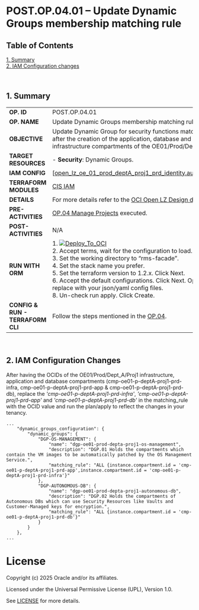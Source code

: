 # POST.OP.04.01 – Update Dynamic Groups membership matching rule

## **Table of Contents**

[1. Summary](#1-summary)</br>
[2. IAM Configuration changes](#2-iam-configuration-changes)</br>

&nbsp; 

## **1. Summary**

| |  |
|---|---| 
| **OP. ID** | POST.OP.04.01 |
| **OP. NAME** | Update Dynamic Groups membership matching rule | 
| **OBJECTIVE** | Update Dynamic Group for security functions matching rule after the creation of the application, database and infrastructure compartments of the OE01/Prod/Dept_A/Proj1. |
| **TARGET RESOURCES** | - **Security**: Dynamic Groups. |
| **IAM CONFIG**| [[open_lz_oe_01_prod_deptA_proj1_prd_identity.auto.tfvars.json](../open_lz_oe_01_prod_deptA_proj1_prd_identity.auto.tfvars.json)|
| **TERRAFORM MODULES**| [CIS IAM](https://github.com/oracle-quickstart/terraform-oci-cis-landing-zone-iam) |
| **DETAILS** |  For more details refer to the [OCI Open LZ Design document](/blueprints/multi-oe/design/OCI_Open_LZ_Multi-OE-Blueprint.pdf).|
| **PRE-ACTIVITIES** | [OP.04 Manage Projects](../readme.md) executed. |
| **POST-ACTIVITIES** | N/A |
| **RUN WITH ORM** | 1. [![Deploy_To_OCI](../../../../../commons/images/DeployToOCI.svg)](https://cloud.oracle.com/resourcemanager/stacks/create?zipUrl=https://github.com/oci-landing-zones/terraform-oci-modules-orchestrator/archive/refs/heads/main.zip&zipUrlVariables={"input_config_files_urls":"https://raw.githubusercontent.com/oracle-quickstart/terraform-oci-open-lz/master/examples/oci-open-lz/op04_manage_projects/open_lz_oe_01_prod_deptA_proj1_prd_identity.auto.tfvars.json,https://raw.githubusercontent.com/oracle-quickstart/terraform-oci-open-lz/master/examples/oci-open-lz/op04_manage_projects/open_lz_oe_01_prod_deptA_proj1_prd_network.auto.tfvars.json"})  </br>2. Accept terms,  wait for the configuration to load. </br>3. Set the working directory to “rms-facade”. </br>4. Set the stack name you prefer.</br>5. Set the terraform version to 1.2.x. Click Next. </br>6. Accept the default configurations. Click Next. Optionally, replace with your json/yaml config files. </br>8. Un-check run apply. Click Create.|
| **CONFIG & RUN - TERRAFORM CLI** | Follow the steps mentioned in the [OP.04](../readme.md). |

&nbsp; 

## **2. IAM Configuration Changes**

After having the OCIDs of the OE01/Prod/Dept_A/Proj1 infrastructure, application and database compartments (cmp-oe01-p-deptA-proj1-prd-infra, cmp-oe01-p-deptA-proj1-prd-app & cmp-oe01-p-deptA-proj1-prd-db), replace the *'cmp-oe01-p-deptA-proj1-prd-infra'*, *'cmp-oe01-p-deptA-proj1-prd-app'* and *'cmp-oe01-p-deptA-proj1-prd-db'* in the matching_rule with the OCID value and run the plan/apply to reflect the changes in your tenancy.

```
...
    "dynamic_groups_configuration": {
        "dynamic_groups": {
            "DGP-OS-MANAGEMENT": {
                "name": "dgp-oe01-prod-depta-proj1-os-management",
                "description": "DGP.01 Holds the compartments which contain the VM images to be automatically patched by the OS Management Service.",
                "matching_rule": "ALL {instance.compartment.id = 'cmp-oe01-p-deptA-proj1-prd-app',instance.compartment.id = 'cmp-oe01-p-deptA-proj1-prd-infra'}"
            },
            "DGP-AUTONOMOUS-DB": {
                "name": "dgp-oe01-prod-depta-proj1-autonomous-db",
                "description": "DGP.02 Holds the compartments of Autonomous DBs which can use Security Resources like Vaults and Customer-Managed keys for encryption.",
                "matching_rule": "ALL {instance.compartment.id = 'cmp-oe01-p-deptA-proj1-prd-db'}"
            }
        }
    },
...
```

# License

Copyright (c) 2025 Oracle and/or its affiliates.

Licensed under the Universal Permissive License (UPL), Version 1.0.

See [LICENSE](/LICENSE.txt) for more details.
